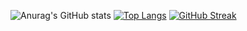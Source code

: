 ![Anurag's GitHub stats](https://github-readme-stats.vercel.app/api?username=TaishiNishimura&show_icons=true&title_color=ffffff&icon_color=FFCD58&text_color=ffffff&bg_color=DEG,ba65fd,5aa5f8,00d8ee)
[![Top Langs](https://github-readme-stats.vercel.app/api/top-langs/?username=TaishiNishimura&langs_count=3&title_color=ffffff&icon_color=FFCD58&text_color=ffffff&&bg_color=DEG,ba65fd,5aa5f8,00d8ee)](https://github.com/anuraghazra/github-readme-stats)
[![GitHub Streak](http://github-readme-streak-stats.herokuapp.com?user=TaishiNishimura&date_format=M%20j%5B%2C%20Y%5D)](https://git.io/streak-stats)
